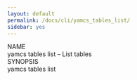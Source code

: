 ```yaml
---
layout: default
permalink: /docs/cli/yamcs_tables_list/
sidebar: yes
---
```


<div class="man-title">NAME</div>
<div class="man-section">
    yamcs tables list &ndash; List tables
</div>

<div class="man-title">SYNOPSIS</div>
<div class="man-synopsis">
    yamcs tables list
</div>
